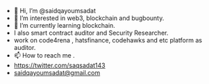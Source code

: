 - 👋 Hi, I’m @saidqayoumsadat
- 👀 I’m interested in web3, blockchain and bugbounty.
- 🌱 I’m currently learning blockchain.
- I also smart contract auditor and Security Researcher.
- work on code4rena , hatsfinance, codehawks and etc platform as auditor.
- 📫 How to reach me .
- https://twitter.com/saqsadat143
- saidqayoumsadat@gmail.com

<!---
saidqayoumsadat/saidqayoumsadat is a ✨ special ✨ repository because its `README.md` (this file) appears on your GitHub profile.
You can click the Preview link to take a look at your changes.
--->
